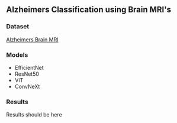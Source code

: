 ## Alzheimers Classification using Brain MRI's

### Dataset

[Alzheimers Brain MRI](https://www.kaggle.com/datasets/basheersaeed/alzheimers-brain-mri)

### Models
 -  EfficientNet
 -  ResNet50
 -  ViT
 -  ConvNeXt

### Results
Results should be here
